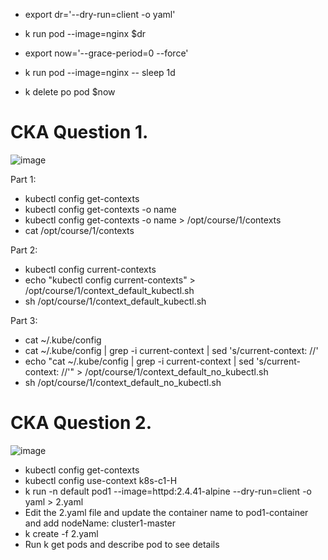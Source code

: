 - export dr='--dry-run=client -o yaml'
- k run pod --image=nginx $dr

- export now='--grace-period=0 --force'
- k run pod --image=nginx -- sleep 1d
- k delete po pod $now

# CKA Question 1.
![image](https://github.com/user-attachments/assets/c9747cd3-ec14-4c35-895b-25f8d7fd68db)

Part 1:
- kubectl config get-contexts
- kubectl config get-contexts -o name
- kubectl config get-contexts -o name > /opt/course/1/contexts
- cat /opt/course/1/contexts

Part 2:
- kubectl config current-contexts
- echo "kubectl config current-contexts" > /opt/course/1/context_default_kubectl.sh 
- sh /opt/course/1/context_default_kubectl.sh

Part 3:
- cat ~/.kube/config
- cat ~/.kube/config | grep -i current-context | sed 's/current-context: //'
- echo "cat ~/.kube/config | grep -i current-context | sed 's/current-context: //'" > /opt/course/1/context_default_no_kubectl.sh
- sh /opt/course/1/context_default_no_kubectl.sh

# CKA Question 2.

![image](https://github.com/user-attachments/assets/766842e9-6dd6-4876-81ae-df851036a289)

- kubectl config get-contexts
- kubectl config use-context k8s-c1-H
- k run -n default pod1 --image=httpd:2.4.41-alpine --dry-run=client -o yaml > 2.yaml
- Edit the 2.yaml file and update the container name to pod1-container and add nodeName: cluster1-master
- k create -f 2.yaml
- Run k get pods and describe pod to see details
